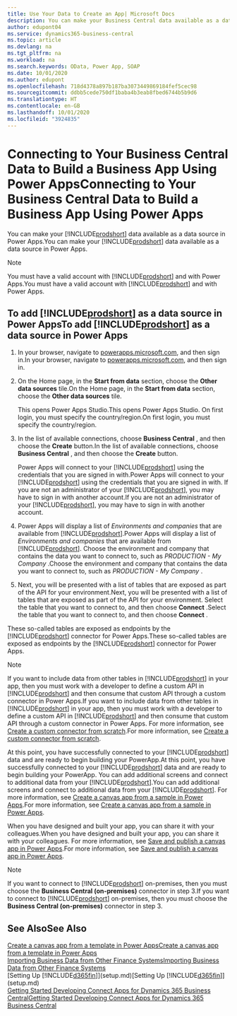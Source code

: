 ```yaml
---
title: Use Your Data to Create an App| Microsoft Docs
description: You can make your Business Central data available as a data source and specify an OData URL of your web services to build a business app using Power Apps.
author: edupont04
ms.service: dynamics365-business-central
ms.topic: article
ms.devlang: na
ms.tgt_pltfrm: na
ms.workload: na
ms.search.keywords: OData, Power App, SOAP
ms.date: 10/01/2020
ms.author: edupont
ms.openlocfilehash: 718d4378a897b187ba3073449869184fef5cec98
ms.sourcegitcommit: ddbb5cede750df1baba4b3eab8fbed6744b5b9d6
ms.translationtype: HT
ms.contentlocale: en-GB
ms.lasthandoff: 10/01/2020
ms.locfileid: "3924835"
---
```

# <a name="connecting-to-your-business-central-data-to-build-a-business-app-using-power-apps"></a><span data-ttu-id="8818e-103">Connecting to Your Business Central Data to Build a Business App Using Power Apps</span><span class="sxs-lookup"><span data-stu-id="8818e-103">Connecting to Your Business Central Data to Build a Business App Using Power Apps</span></span>

<span data-ttu-id="8818e-104">You can make your [!INCLUDE[prodshort](includes/prodshort.md)] data available as a data source in Power Apps.</span><span class="sxs-lookup"><span data-stu-id="8818e-104">You can make your [!INCLUDE[prodshort](includes/prodshort.md)] data available as a data source in Power Apps.</span></span>  

> [!NOTE]  
> <span data-ttu-id="8818e-105">You must have a valid account with [!INCLUDE[prodshort](includes/prodshort.md)] and with Power Apps.</span><span class="sxs-lookup"><span data-stu-id="8818e-105">You must have a valid account with [!INCLUDE[prodshort](includes/prodshort.md)] and with Power Apps.</span></span>  

## <a name="to-add-prodshort-as-a-data-source-in-power-apps"></a><span data-ttu-id="8818e-106">To add [!INCLUDE[prodshort](includes/prodshort.md)] as a data source in Power Apps</span><span class="sxs-lookup"><span data-stu-id="8818e-106">To add [!INCLUDE[prodshort](includes/prodshort.md)] as a data source in Power Apps</span></span>

1. <span data-ttu-id="8818e-107">In your browser, navigate to [powerapps.microsoft.com](https://powerapps.microsoft.com/), and then sign in.</span><span class="sxs-lookup"><span data-stu-id="8818e-107">In your browser, navigate to [powerapps.microsoft.com](https://powerapps.microsoft.com/), and then sign in.</span></span>
2. <span data-ttu-id="8818e-108">On the Home page, in the **Start from data** section, choose the **Other data sources** tile.</span><span class="sxs-lookup"><span data-stu-id="8818e-108">On the Home page, in the **Start from data** section, choose the **Other data sources** tile.</span></span>  

    <span data-ttu-id="8818e-109">This opens Power Apps Studio.</span><span class="sxs-lookup"><span data-stu-id="8818e-109">This opens Power Apps Studio.</span></span> <span data-ttu-id="8818e-110">On first login, you must specify the country/region.</span><span class="sxs-lookup"><span data-stu-id="8818e-110">On first login, you must specify the country/region.</span></span>  
3. <span data-ttu-id="8818e-111">In the list of available connections, choose **Business Central** , and then choose the **Create** button.</span><span class="sxs-lookup"><span data-stu-id="8818e-111">In the list of available connections, choose **Business Central** , and then choose the **Create** button.</span></span>

    <span data-ttu-id="8818e-112">Power Apps will connect to your [!INCLUDE[prodshort](includes/prodshort.md)] using the credentials that you are signed in with.</span><span class="sxs-lookup"><span data-stu-id="8818e-112">Power Apps will connect to your [!INCLUDE[prodshort](includes/prodshort.md)] using the credentials that you are signed in with.</span></span> <span data-ttu-id="8818e-113">If you are not an administrator of your [!INCLUDE[prodshort](includes/prodshort.md)], you may have to sign in with another account.</span><span class="sxs-lookup"><span data-stu-id="8818e-113">If you are not an administrator of your [!INCLUDE[prodshort](includes/prodshort.md)], you may have to sign in with another account.</span></span>  

4. <span data-ttu-id="8818e-114">Power Apps will display a list of *Environments and companies* that are available from [!INCLUDE[prodshort](includes/prodshort.md)].</span><span class="sxs-lookup"><span data-stu-id="8818e-114">Power Apps will display a list of *Environments and companies* that are available from [!INCLUDE[prodshort](includes/prodshort.md)].</span></span> <span data-ttu-id="8818e-115">Choose the environment and company that contains the data you want to connect to, such as *PRODUCTION - My Company* .</span><span class="sxs-lookup"><span data-stu-id="8818e-115">Choose the environment and company that contains the data you want to connect to, such as *PRODUCTION - My Company* .</span></span>  

5. <span data-ttu-id="8818e-116">Next, you will be presented with a list of tables that are exposed as part of the API for your environment.</span><span class="sxs-lookup"><span data-stu-id="8818e-116">Next, you will be presented with a list of tables that are exposed as part of the API for your environment.</span></span> <span data-ttu-id="8818e-117">Select the table that you want to connect to, and then choose **Connect** .</span><span class="sxs-lookup"><span data-stu-id="8818e-117">Select the table that you want to connect to, and then choose **Connect** .</span></span>

<span data-ttu-id="8818e-118">These so-called tables are exposed as endpoints by the [!INCLUDE[prodshort](includes/prodshort.md)] connector for Power Apps.</span><span class="sxs-lookup"><span data-stu-id="8818e-118">These so-called tables are exposed as endpoints by the [!INCLUDE[prodshort](includes/prodshort.md)] connector for Power Apps.</span></span>  

> [!NOTE]
> <span data-ttu-id="8818e-119">If you want to include data from other tables in [!INCLUDE[prodshort](includes/prodshort.md)] in your app, then you must work with a developer to define a custom API in [!INCLUDE[prodshort](includes/prodshort.md)] and then consume that custom API through a custom connector in Power Apps.</span><span class="sxs-lookup"><span data-stu-id="8818e-119">If you want to include data from other tables in [!INCLUDE[prodshort](includes/prodshort.md)] in your app, then you must work with a developer to define a custom API in [!INCLUDE[prodshort](includes/prodshort.md)] and then consume that custom API through a custom connector in Power Apps.</span></span> <span data-ttu-id="8818e-120">For more information, see [Create a custom connector from scratch](/connectors/custom-connectors/define-blank).</span><span class="sxs-lookup"><span data-stu-id="8818e-120">For more information, see [Create a custom connector from scratch](/connectors/custom-connectors/define-blank).</span></span>  

<span data-ttu-id="8818e-121">At this point, you have successfully connected to your [!INCLUDE[prodshort](includes/prodshort.md)] data and are ready to begin building your PowerApp.</span><span class="sxs-lookup"><span data-stu-id="8818e-121">At this point, you have successfully connected to your [!INCLUDE[prodshort](includes/prodshort.md)] data and are ready to begin building your PowerApp.</span></span> <span data-ttu-id="8818e-122">You can add additional screens and connect to additional data from your [!INCLUDE[prodshort](includes/prodshort.md)].</span><span class="sxs-lookup"><span data-stu-id="8818e-122">You can add additional screens and connect to additional data from your [!INCLUDE[prodshort](includes/prodshort.md)].</span></span> <span data-ttu-id="8818e-123">For more information, see [Create a canvas app from a sample in Power Apps](/powerapps/maker/canvas-apps/open-and-run-a-sample-app).</span><span class="sxs-lookup"><span data-stu-id="8818e-123">For more information, see [Create a canvas app from a sample in Power Apps](/powerapps/maker/canvas-apps/open-and-run-a-sample-app).</span></span>  

<span data-ttu-id="8818e-124">When you have designed and built your app, you can share it with your colleagues.</span><span class="sxs-lookup"><span data-stu-id="8818e-124">When you have designed and built your app, you can share it with your colleagues.</span></span> <span data-ttu-id="8818e-125">For more information, see [Save and publish a canvas app in Power Apps](/powerapps/maker/canvas-apps/save-publish-app).</span><span class="sxs-lookup"><span data-stu-id="8818e-125">For more information, see [Save and publish a canvas app in Power Apps](/powerapps/maker/canvas-apps/save-publish-app).</span></span>  

> [!NOTE]
> <span data-ttu-id="8818e-126">If you want to connect to [!INCLUDE[prodshort](includes/prodshort.md)] on-premises, then you must choose the **Business Central (on-premises)** connector in step 3.</span><span class="sxs-lookup"><span data-stu-id="8818e-126">If you want to connect to [!INCLUDE[prodshort](includes/prodshort.md)] on-premises, then you must choose the **Business Central (on-premises)** connector in step 3.</span></span>  

## <a name="see-also"></a><span data-ttu-id="8818e-127">See Also</span><span class="sxs-lookup"><span data-stu-id="8818e-127">See Also</span></span>

[<span data-ttu-id="8818e-128">Create a canvas app from a template in Power Apps</span><span class="sxs-lookup"><span data-stu-id="8818e-128">Create a canvas app from a template in Power Apps</span></span>](/powerapps/maker/canvas-apps/get-started-test-drive)  
[<span data-ttu-id="8818e-129">Importing Business Data from Other Finance Systems</span><span class="sxs-lookup"><span data-stu-id="8818e-129">Importing Business Data from Other Finance Systems</span></span>](across-import-data-configuration-packages.md)  
<span data-ttu-id="8818e-130">[Setting Up [!INCLUDE[d365fin](includes/d365fin_md.md)]](setup.md)</span><span class="sxs-lookup"><span data-stu-id="8818e-130">[Setting Up [!INCLUDE[d365fin](includes/d365fin_md.md)]](setup.md)</span></span>  
[<span data-ttu-id="8818e-131">Getting Started Developing Connect Apps for Dynamics 365 Business Central</span><span class="sxs-lookup"><span data-stu-id="8818e-131">Getting Started Developing Connect Apps for Dynamics 365 Business Central</span></span>](/dynamics365/business-central/dev-itpro/developer/devenv-develop-connect-apps)  
